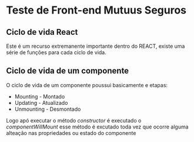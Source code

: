 # Teste de Front-end Mutuus Seguros

## Ciclo de vida React

Este é um recurso extremanente importante dentro do REACT, existe uma série de funções para cada ciclo de vida.

<h2>Ciclo de vida de um componente</h2>
    <p>O ciclo de vida de um componente poussui basicamente e etapas:</p>
    <ul>
        <li>Mounting - Montado</li>
        <li>Updating - Atualizado</li>
        <li>Unmounting - Desmontado</li>
    </ul>
    <p>Logo apó executar o método <i>constructor</i> é executado o <i>componentWillMount</i> esse método é excutado toda vez que ocorre alguma alteação nas propriedades ou estado do componente </p>
